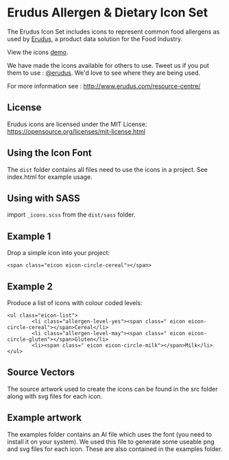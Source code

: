 # Erudus Allergen & Dietary Icon Set

The Erudus Icon Set includes icons to represent common food allergens as used by [Erudus](http://www.erudus.com/ "Erudus"), a product data solution for the Food Industry.

View the icons [demo](https://erudus.github.io/erudus-pages/).  

We have made the icons available for others to use. Tweet us if you put them to use : [@erudus](https://twitter.com/Erudus). We'd love to see where they are being used.

For more information see : http://www.erudus.com/resource-centre/

## License

Erudus icons are licensed under the MIT License:
https://opensource.org/licenses/mit-license.html

## Using the Icon Font

The `dist` folder contains all files need to use the icons in a project. See index.html for example usage.

## Using with SASS

import `_icons.scss` from the `dist/sass` folder.

## Example 1

Drop a simple icon into your project:

`<span class="eicon eicon-circle-cereal"></span>`

## Example 2

Produce a list of icons with colour coded levels:

```
<ul class="eicon-list">
        <li class="allergen-level-yes"><span class=" eicon eicon-circle-cereal"></span>Cereal</li>
        <li class="allergen-level-may"><span class=" eicon eicon-circle-gluten"></span>Gluten</li>
        <li><span class=" eicon eicon-circle-milk"></span>Milk</li>
</ul>
```

## Source Vectors

The source artwork used to create the icons can be found in the src folder along with svg files for each icon.

## Example artwork

The examples folder contains an AI file which uses the font (you need to install it on your system). We used this file to generate some useable png and svg files for each icon. These are also contained in the examples folder.

